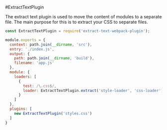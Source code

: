 #ExtractTextPlugin

The extract text plugin is used to move the content of modules to a separate file. The main purpose for this is to extract your CSS to separate files.

```javascript
const ExtractTextPlugin = require('extract-text-webpack-plugin');

module.exports = {
  context: path.join(__dirname, 'src'),
  entry: './index.js',
  output: {
    path: path.join(__dirname, 'build'),
    filename: 'app.js'
  },
  module: {
    loaders: [
      {
        test: /\.css$/,
        loader: ExtractTextPlugin.extract('style-loader', 'css-loader')
      }
    ]
  },
  plugins: [
    new ExtractTextPlugin('styles.css')
  ]
}
```